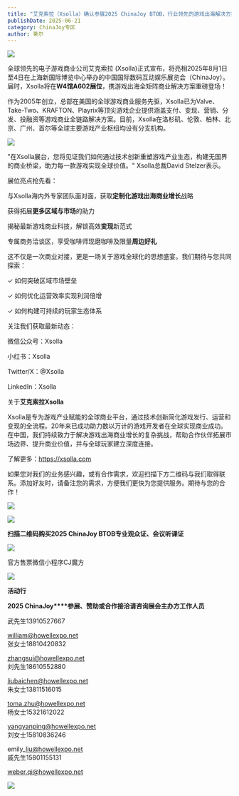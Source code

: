 ```yaml
---
title: "艾克索拉（Xsolla）确认参展2025 ChinaJoy BTOB，行业领先的游戏出海解决方案专家邀您共创游戏产业新未来！"
publishDate: 2025-06-21
category: ChinaJoy专区
author: 莱尔
---
```


![](https://ec-net-1251389766.cos.ap-shanghai.myqcloud.com/wp-content/uploads/2025/06/20250621115605995.png)

全球领先的电子游戏商业公司艾克索拉 (Xsolla)正式宣布，将亮相2025年8月1日至4日在上海新国际博览中心举办的中国国际数码互动娱乐展览会（ChinaJoy）。届时，Xsolla将在**W4馆A602展位**，携游戏出海全矩阵商业解决方案重磅登场！

作为2005年创立，总部在美国的全球游戏商业服务先驱，Xsolla已为Valve、Take-Two、KRAFTON、Playrix等顶尖游戏企业提供涵盖支付、变现、营销、分发、投融资等游戏商业全链路解决方案。目前，Xsolla在洛杉矶、伦敦、柏林、北京、广州、首尔等全球主要游戏产业枢纽均设有分支机构。

![](https://ec-net-1251389766.cos.ap-shanghai.myqcloud.com/wp-content/uploads/2025/06/20250621115607242.png)

"在Xsolla展台，您将见证我们如何通过技术创新重塑游戏产业生态，构建无国界的商业桥梁，助力每一款游戏实现全球价值。" Xsolla总裁David Stelzer表示。

展位亮点抢先看：

与Xsolla海内外专家团队面对面，获取**定制化游戏出海商业增长**战略

获得拓展**更多区域与市场**的助力

揭秘最新游戏商业科技，解锁高效**变现**新范式

专属商务洽谈区，享受咖啡师现磨咖啡及限量**周边好礼**

这不仅是一次商业对接，更是一场关于游戏全球化的思想盛宴。我们期待与您共同探索：

✓ 如何突破区域市场壁垒

✓ 如何优化运营效率实现利润倍增

✓ 如何构建可持续的玩家生态体系

关注我们获取最新动态：

微信公众号：Xsolla

小红书：Xsolla

Twitter/X：@Xsolla

LinkedIn：Xsolla

关于**艾克索拉Xsolla**

Xsolla是专为游戏产业赋能的全球商业平台，通过技术创新简化游戏发行、运营和变现的全流程。20年来已成功助力数以万计的游戏开发者在全球实现商业成功。在中国，我们持续致力于解决游戏出海商业增长的复杂挑战，帮助合作伙伴拓展市场边界、提升商业价值，并与全球玩家建立深度连接。

了解更多：https://xsolla.com

如果您对我们的业务感兴趣，或有合作需求，欢迎扫描下方二维码与我们取得联系。添加好友时，请备注您的需求，方便我们更快为您提供服务。期待与您的合作！

![](https://ec-net-1251389766.cos.ap-shanghai.myqcloud.com/wp-content/uploads/2025/06/20250621115612537.png)

![](https://ec-net-1251389766.cos.ap-shanghai.myqcloud.com/wp-content/uploads/2025/06/20250621115614364.png)

**扫描二维码购买2025 ChinaJoy BTOB专业观众证、会议听课证**

![](https://ec-net-1251389766.cos.ap-shanghai.myqcloud.com/wp-content/uploads/2025/06/20250621115617358.png)

官方售票微信小程序CJ魔方

![](https://ec-net-1251389766.cos.ap-shanghai.myqcloud.com/wp-content/uploads/2025/06/20250621115603388.jpg)

**活动行**

**2025 ChinaJoy****参展、赞助或合作接洽请咨询展会主办方工作人员**

武先生13910527667

william@howellexpo.net  
张女士18810420832

zhangsui@howellexpo.net  
刘先生18610552880

liubaichen@howellexpo.net  
朱女士13811516015

toma.zhu@howellexpo.net  
杨女士15321612022

yangyanping@howellexpo.net  
刘女士15810836246

emily\_liu@howellexpo.net  
戚先生15801155131

weber.qi@howellexpo.net

![](https://ec-net-1251389766.cos.ap-shanghai.myqcloud.com/wp-content/uploads/2025/06/20250621115604232.jpg)
